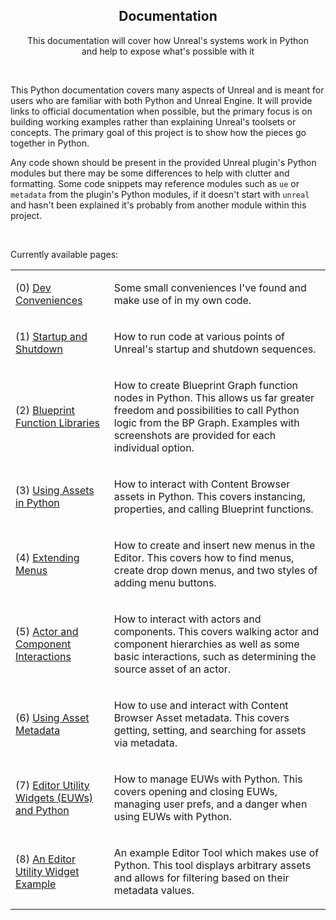 <h2 align="center">Documentation</h2>

<p align="center">
This documentation will cover how Unreal's systems work in Python<br>
and help to expose what's possible with it
</p>

<br>

This Python documentation covers many aspects of Unreal and is meant for users who are familiar with both
Python and Unreal Engine. It will provide links to official documentation when possible, but the primary
focus is on building working examples rather than explaining Unreal's toolsets or concepts. The primary goal of
this project is to show how the pieces go together in Python.

Any code shown should be present in the provided Unreal plugin's Python modules but there may be some differences
to help with clutter and formatting. Some code snippets may reference modules such as `ue` or `metadata` from the plugin's
Python modules, if it doesn't start with `unreal` and hasn't been explained it's probably from another module within this project.

<br>

Currently available pages:

<table>
<tr><td>

(0) [Dev Conveniences](./00_conveniences.md)

</td><td>

Some small conveniences I've found and make use of in my own code.


</td></tr><tr><td>


(1) [Startup and Shutdown](./01_startup_and_shutdown.md)
</td><td>

How to run code at various points of Unreal's startup and shutdown sequences. 

</td></tr><tr><td>


(2) [Blueprint Function Libraries](./02_blueprint_function_libraries.md)
</td><td>

How to create Blueprint Graph function nodes in Python. This allows us far greater freedom and possibilities to call Python logic from the BP Graph.
Examples with screenshots are provided for each individual option.

</td></tr><tr><td>


(3) [Using Assets in Python](./03_using_assets_in_python.md)
</td><td>

How to interact with Content Browser assets in Python. This covers instancing, properties, and calling Blueprint functions.

</td></tr><tr><td>


(4) [Extending Menus](./04_extending_menus.md)
</td><td>

How to create and insert new menus in the Editor. This covers how to find menus, create drop down menus, and two styles of adding menu buttons.

</td></tr><tr><td>


(5) [Actor and Component Interactions](./05_actors_and_components.md)
</td><td>

How to interact with actors and components. This covers walking actor and component hierarchies as well as some basic interactions, 
such as determining the source asset of an actor.

</td></tr><tr><td>


(6) [Using Asset Metadata](./06_using_asset_metadata.md)
</td><td>

How to use and interact with Content Browser Asset metadata. This covers getting, setting, and searching for assets via metadata.

</td></tr><tr><td>


(7) [Editor Utility Widgets (EUWs) and Python](./07_editor_utility_widgets.md)
</td><td>

How to manage EUWs with Python. This covers opening and closing EUWs, managing user prefs, and a danger when using EUWs with Python.

</td></tr><tr><td>


(8) [An Editor Utility Widget Example](./08_editor_widget_example.md)
</td><td>

An example Editor Tool which makes use of Python. This tool displays arbitrary assets and allows for filtering based on their metadata values.

</td></tr>
</table>


<br>
